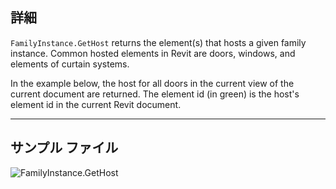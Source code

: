 ## 詳細
`FamilyInstance.GetHost` returns the element(s) that hosts a given family instance. Common hosted elements in Revit are doors, windows, and elements of curtain systems.

In the example below, the host for all doors in the current view of the current document are returned. The element id (in green) is the host's element id in the current Revit document.
___
## サンプル ファイル

![FamilyInstance.GetHost](./Revit.Elements.FamilyInstance.GetHost_img.jpg)
